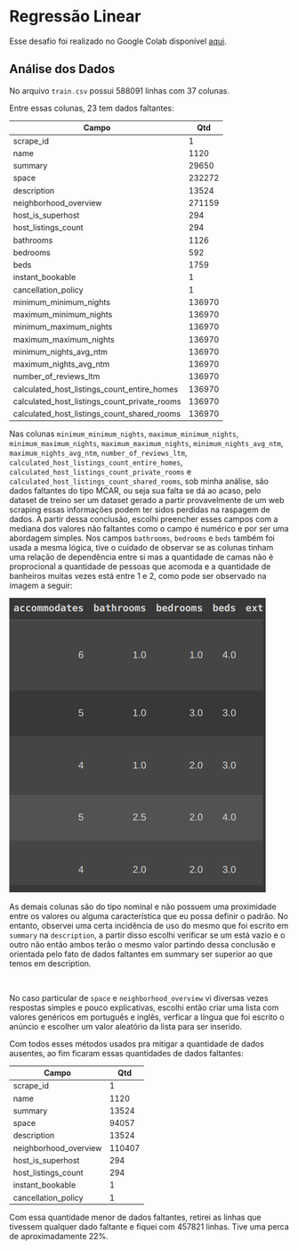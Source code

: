 # Regressão Linear
Esse desafio foi realizado no Google Colab disponível [aqui](https://colab.research.google.com/drive/1gYyqQl1zsKWzxWJDQGS0FuIAuBdm_s2G?usp=sharing).
## Análise dos Dados
No arquivo `train.csv` possui 588091 linhas com 37 colunas.

Entre essas colunas, 23 tem dados faltantes:

| Campo                                             | Qtd   |
|---------------------------------------------------|-------|
| scrape_id                                         | 1     |
| name                                              | 1120  |
| summary                                           | 29650 |
| space                                             | 232272|
| description                                       | 13524 |
| neighborhood_overview                             | 271159|
| host_is_superhost                                 | 294   |
| host_listings_count                               | 294   |
| bathrooms                                         | 1126  |
| bedrooms                                          | 592   |
| beds                                              | 1759  |
| instant_bookable                                  | 1     |
| cancellation_policy                               | 1     |
| minimum_minimum_nights                            | 136970|
| maximum_minimum_nights                            | 136970|
| minimum_maximum_nights                            | 136970|
| maximum_maximum_nights                            | 136970|
| minimum_nights_avg_ntm                            | 136970|
| maximum_nights_avg_ntm                            | 136970|
| number_of_reviews_ltm                             | 136970|
| calculated_host_listings_count_entire_homes       | 136970|
| calculated_host_listings_count_private_rooms      | 136970|
| calculated_host_listings_count_shared_rooms       | 136970|

Nas colunas `minimum_minimum_nights`, `maximum_minimum_nights`, `minimum_maximum_nights`, `maximum_maximum_nights`, `minimum_nights_avg_ntm`, `maximum_nights_avg_ntm`, `number_of_reviews_ltm`, `calculated_host_listings_count_entire_homes`, `calculated_host_listings_count_private_rooms` e `calculated_host_listings_count_shared_rooms`, sob minha análise, são dados faltantes do tipo MCAR, ou seja sua falta se dá ao acaso, pelo dataset de treino ser um dataset gerado a partir provavelmente de um web scraping essas informações podem ter sidos perdidas na raspagem de dados.
A partir dessa conclusão, escolhi preencher esses campos com a mediana dos valores não faltantes como o campo é numérico e por ser uma abordagem simples.
Nos campos `bathrooms`, `bedrooms` e `beds` também foi usada a mesma lógica, tive o cuidado de observar se as colunas tinham uma relação de dependência entre si mas a quantidade de camas não é proprocional a quantidade de pessoas que acomoda e a quantidade de banheiros muitas vezes está entre 1 e 2, como pode ser observado na imagem a seguir:

![image.png](./screenshot.png)
<br>

As demais colunas são do tipo nominal e não possuem uma proximidade entre os valores ou alguma característica que eu possa definir o padrão. No entanto, observei uma certa incidência de uso do mesmo que foi escrito em `summary` na `description`, a partir disso escolhi verificar se um está vazio e o outro não então ambos terão o mesmo valor partindo dessa conclusão e orientada pelo fato de dados faltantes em summary ser superior ao que temos em description.

<br>

No caso particular de `space` e `neighborhood_overview` vi diversas vezes respostas simples e pouco explicativas, escolhi então criar uma lista com valores genéricos em português e inglês, verficar a língua que foi escrito o anúncio e escolher um valor aleatório da lista para ser inserido.

Com todos esses métodos usados pra mitigar a quantidade de dados ausentes, ao fim ficaram essas quantidades de dados faltantes:

| Campo                    | Qtd    |
|--------------------------|--------|
| scrape_id                | 1      |
| name                     | 1120   |
| summary                  | 13524  |
| space                    | 94057  |
| description              | 13524  |
| neighborhood_overview    | 110407 |
| host_is_superhost        | 294    |
| host_listings_count      | 294    |
| instant_bookable         | 1      |
| cancellation_policy      | 1      |


Com essa quantidade menor de dados faltantes, retirei as linhas que tivessem qualquer dado faltante e fiquei com 457821 linhas.
Tive uma perca de aproximadamente 22%.


